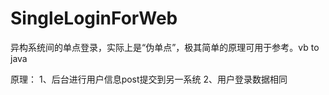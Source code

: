SingleLoginForWeb
=================

异构系统间的单点登录，实际上是“伪单点”，极其简单的原理可用于参考。vb to java

原理：
1、后台进行用户信息post提交到另一系统
2、用户登录数据相同